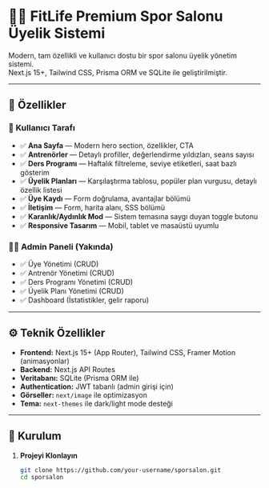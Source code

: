# 🏋️‍♂️ FitLife Premium Spor Salonu Üyelik Sistemi

Modern, tam özellikli ve kullanıcı dostu bir spor salonu üyelik yönetim sistemi.  
Next.js 15+, Tailwind CSS, Prisma ORM ve SQLite ile geliştirilmiştir.

---

## 🌟 Özellikler

### 👥 Kullanıcı Tarafı
- ✅ **Ana Sayfa** — Modern hero section, özellikler, CTA
- ✅ **Antrenörler** — Detaylı profiller, değerlendirme yıldızları, seans sayısı
- ✅ **Ders Programı** — Haftalık filtreleme, seviye etiketleri, saat bazlı gösterim
- ✅ **Üyelik Planları** — Karşılaştırma tablosu, popüler plan vurgusu, detaylı özellik listesi
- ✅ **Üye Kaydı** — Form doğrulama, avantajlar bölümü
- ✅ **İletişim** — Form, harita alanı, SSS bölümü
- ✅ **Karanlık/Aydınlık Mod** — Sistem temasına saygı duyan toggle butonu
- ✅ **Responsive Tasarım** — Mobil, tablet ve masaüstü uyumlu

### 👨‍💼 Admin Paneli (Yakında)
- ✅ Üye Yönetimi (CRUD)
- ✅ Antrenör Yönetimi (CRUD)
- ✅ Ders Programı Yönetimi (CRUD)
- ✅ Üyelik Planı Yönetimi (CRUD)
- ✅ Dashboard (İstatistikler, gelir raporu)

---

## ⚙️ Teknik Özellikler
- **Frontend:** Next.js 15+ (App Router), Tailwind CSS, Framer Motion (animasyonlar)
- **Backend:** Next.js API Routes
- **Veritabanı:** SQLite (Prisma ORM ile)
- **Authentication:** JWT tabanlı (admin girişi için)
- **Görseller:** `next/image` ile optimizasyon
- **Tema:** `next-themes` ile dark/light mode desteği

---

## 🚀 Kurulum

1. **Projeyi Klonlayın**
   ```bash
   git clone https://github.com/your-username/sporsalon.git
   cd sporsalon
